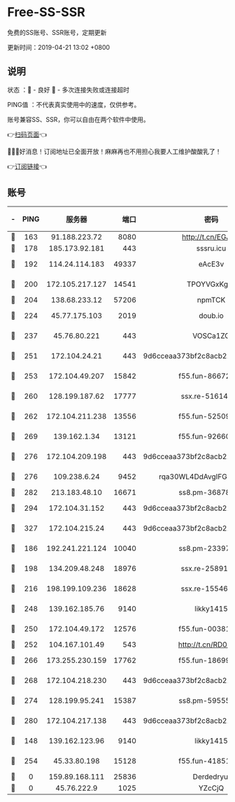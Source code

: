 # Free-SS-SSR

免费的SS账号、SSR账号，定期更新

更新时间：2019-04-21 13:02 +0800

## 说明

状态     ：🙂 - 良好 🙁 - 多次连接失败或连接超时

PING值   ：不代表真实使用中的速度，仅供参考。

账号兼容SS、SSR，你可以自由在两个软件中使用。

👉[扫码页面](https://liesauer.github.io/Free-SS-SSR/)👈

🎉🎉🎉好消息！订阅地址已全面开放！麻麻再也不用担心我要人工维护酸酸乳了！

👉[订阅链接](https://www.liesauer.net/yogurt/subscribe?ACCESS_TOKEN=DAYxR3mMaZAsaqUb)👈

## 账号

|-|PING|服务器|端口|密码|加密方式|区域|
|:----:|:----:|:-----:|-----:|:----:|:----:|:----:|
|🙂|163|91.188.223.72|8080|http://t.cn/EGJIyrl|rc4-md5|RU|
|🙂|178|185.173.92.181|443|sssru.icu|rc4-md5|RU|
|🙂|192|114.24.114.183|49337|eAcE3v|chacha20-ietf|TW|
|🙂|200|172.105.217.127|14541|TPOYVGxKglpi|aes-256-cfb|JP|
|🙂|204|138.68.233.12|57206|npmTCK|rc4-md5|US|
|🙂|224|45.77.175.103|2019|doub.io|aes-128-ctr|SG|
|🙂|237|45.76.80.221|443|VOSCa1ZG|aes-256-cfb|DE|
|🙂|251|172.104.24.21|443|9d6cceaa373bf2c8acb22e60b6a58be6|aes-256-cfb|US|
|🙂|253|172.104.49.207|15842|f55.fun-86672367|aes-256-cfb|SG|
|🙂|260|128.199.187.62|17777|ssx.re-51614706|aes-256-cfb|SG|
|🙂|262|172.104.211.238|13556|f55.fun-52509074|aes-256-cfb|US|
|🙂|269|139.162.1.34|13121|f55.fun-92660214|aes-256-cfb|SG|
|🙂|276|172.104.209.198|443|9d6cceaa373bf2c8acb22e60b6a58be6|aes-256-cfb|US|
|🙂|276|109.238.6.24|9452|rqa30WL4DdAvgIFG6Fs3znzTa|aes-256-cfb|FR|
|🙂|282|213.183.48.10|16671|ss8.pm-36878004|rc4-md5|RU|
|🙂|294|172.104.31.152|443|9d6cceaa373bf2c8acb22e60b6a58be6|aes-256-cfb|US|
|🙂|327|172.104.215.24|443|9d6cceaa373bf2c8acb22e60b6a58be6|aes-256-cfb|US|
|🙂|186|192.241.221.124|10040|ss8.pm-23397099|aes-256-cfb|US|
|🙂|198|134.209.48.248|18976|ssx.re-25891402|aes-256-cfb|US|
|🙂|216|198.199.109.236|18628|ssx.re-15546219|aes-256-cfb|US|
|🙂|248|139.162.185.76|9140|likky1415|aes-256-cfb|DE|
|🙂|250|172.104.49.172|12576|f55.fun-00381492|aes-256-cfb|SG|
|🙂|252|104.167.101.49|543|http://t.cn/RD0D7sx|rc4-md5|CA|
|🙂|266|173.255.230.159|17762|f55.fun-18699425|aes-256-cfb|US|
|🙂|268|172.104.218.230|443|9d6cceaa373bf2c8acb22e60b6a58be6|aes-256-cfb|US|
|🙂|274|128.199.95.241|15387|ss8.pm-59555042|aes-256-cfb|SG|
|🙂|280|172.104.217.138|443|9d6cceaa373bf2c8acb22e60b6a58be6|aes-256-cfb|US|
|🙁|148|139.162.123.96|9140|likky1415|aes-256-cfb|JP|
|🙁|254|45.33.80.198|15128|f55.fun-41851315|aes-256-cfb|US|
|🙁|0|159.89.168.111|25836|Derdedryuj|chacha20|IN|
|🙁|0|45.76.222.9|1025|YZcCjQ|rc4-md5|JP|
